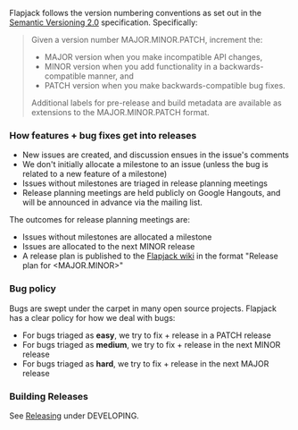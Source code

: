 Flapjack follows the version numbering conventions as set out in the [Semantic Versioning 2.0](http://semver.org/spec/v2.0.0.html) specification. Specifically:

> Given a version number MAJOR.MINOR.PATCH, increment the:
>
> * MAJOR version when you make incompatible API changes,
> * MINOR version when you add functionality in a backwards-compatible manner, and
> * PATCH version when you make backwards-compatible bug fixes.
>
> Additional labels for pre-release and build metadata are available as extensions to the MAJOR.MINOR.PATCH format.

### How features + bug fixes get into releases

* New issues are created, and discussion ensues in the issue's comments
* We don't initially allocate a milestone to an issue (unless the bug is related to a new feature of a milestone)
* Issues without milestones are triaged in release planning meetings
* Release planning meetings are held publicly on Google Hangouts, and will be announced in advance via the mailing list.

The outcomes for release planning meetings are:

* Issues without milestones are allocated a milestone
* Issues are allocated to the next MINOR release
* A release plan is published to the [Flapjack wiki](../wiki) in the format "Release plan for \<MAJOR.MINOR\>"

### Bug policy

Bugs are swept under the carpet in many open source projects. Flapjack has a clear policy for how we deal with bugs:

* For bugs triaged as **easy**, we try to fix + release in a PATCH release
* For bugs triaged as **medium**, we try to fix + release in the next MINOR release
* For bugs triaged as **hard**, we try to fix + release in the next MAJOR release

### Building Releases

See [Releasing](../DEVELOPING#releasing) under DEVELOPING.

